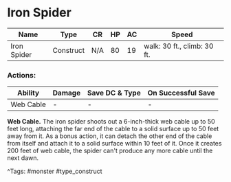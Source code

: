 # Iron Spider

| Name | Type | CR | HP | AC | Speed |
|------|------|----|----|----|-------|
| Iron Spider | Construct | N/A | 80 | 19 | walk: 30 ft., climb: 30 ft. |

### Actions:

| Ability | Damage | Save DC & Type | On Successful Save |
|---------|--------|----------------|--------------------|
| Web Cable | - | - | - |


**Web Cable.** The iron spider shoots out a 6-inch-thick web cable up to 50 feet long, attaching the far end of the cable to a solid surface up to 50 feet away from it. As a bonus action, it can detach the other end of the cable from itself and attach it to a solid surface within 10 feet of it. Once it creates 200 feet of web cable, the spider can't produce any more cable until the next dawn.

^Tags: #monster #type_construct